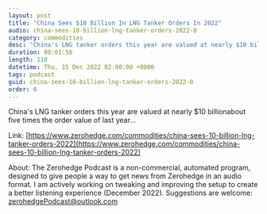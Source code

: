 ```yaml
---
layout: post
title: "China Sees $10 Billion In LNG Tanker Orders In 2022"
audio: china-sees-10-billion-lng-tanker-orders-2022-0
category: commodities
desc: "China's LNG tanker orders this year are valued at nearly $10 billionabout five times the order value of last year..."
duration: 00:01:50
length: 110
datetime: Thu, 15 Dec 2022 02:00:00 +0000
tags: podcast
guid: china-sees-10-billion-lng-tanker-orders-2022-0
order: 0
---
```

China's LNG tanker orders this year are valued at nearly $10 billionabout five times the order value of last year...

Link: [https://www.zerohedge.com/commodities/china-sees-10-billion-lng-tanker-orders-2022](https://www.zerohedge.com/commodities/china-sees-10-billion-lng-tanker-orders-2022)

About: The Zerohedge Podcast is a non-commercial, automated program, designed to give people a way to get news from Zerohedge in an audio format.  I am actively working on tweaking and improving the setup to create a better listening experience (December 2022).  Suggestions are welcome: [zerohedgePodcast@outlook.com](mailto:zerohedgePodcast@outlook.com)